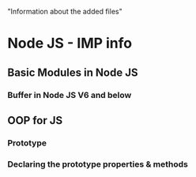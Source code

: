 "Information about the added files"

# Node JS - IMP info
## Basic Modules in Node JS
### Buffer in Node JS V6 and below
## OOP for JS
### Prototype
### Declaring the prototype properties & methods
